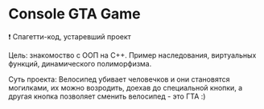 # Console GTA Game

❗ Спагетти-код, устаревший проект

Цель: знакомоство с ООП на C++. Пример наследования, виртуальных функций, динамического полиморфизма. 

Суть проекта: Велосипед убивает человечков и они становятся могилками, их можно возродить, доехав до специальной кнопки, а другая кнопка позволяет сменить велосипед - это ГТА :)
